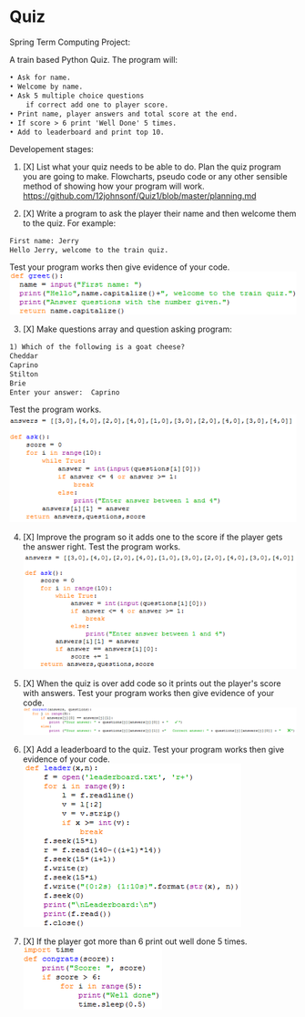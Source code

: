 # Quiz
Spring Term Computing Project:

A train based Python Quiz.
The program will:

    • Ask for name.
    • Welcome by name.
    • Ask 5 multiple choice questions
        if correct add one to player score.
    • Print name, player answers and total score at the end.
    • If score > 6 print 'Well Done' 5 times.
    • Add to leaderboard and print top 10.

Developement stages:

1. [X] List what your quiz needs to be able to do. Plan the quiz program you are going to make. Flowcharts, pseudo code or any other sensible method of showing how your program will work.
    https://github.com/12johnsonf/Quiz1/blob/master/planning.md

2. [X] Write a program to ask the player their name and then welcome them to the quiz. For example: 
  ```
  First name: Jerry
  Hello Jerry, welcome to the train quiz.
  ```
  Test your program works then give evidence of your code.
    ![alt text](https://raw.githubusercontent.com/12johnsonf/Quiz1/master/screenshots/code/stage%202.png "Stage 2")

3. [X] Make questions array and question asking program:
  ```
  1) Which of the following is a goat cheese?
  Cheddar 
  Caprino 
  Stilton 
  Brie 
  Enter your answer:  Caprino
  ```
  Test the program works.
    ![alt text](https://raw.githubusercontent.com/12johnsonf/Quiz1/master/screenshots/code/stage%203.png "Stage 3")
  
4. [X] Improve the program so it adds one to the score if the player gets the answer right. Test the program works.
    ![alt text](https://raw.githubusercontent.com/12johnsonf/Quiz1/master/screenshots/code/stage%204.png "Stage 4")

5. [X] When the quiz is over add code so it prints out the player's score with answers. Test your program works then give evidence of your code.
    ![alt text](https://raw.githubusercontent.com/12johnsonf/Quiz1/master/screenshots/code/stage%205.png "Stage 5")

6. [X] Add a leaderboard to the quiz. Test your program works then give evidence of your code.
    ![alt text](https://raw.githubusercontent.com/12johnsonf/Quiz1/master/screenshots/code/stage%206.png "Stage 6")

7. [X] If the player got more than 6 print out well done 5 times.
    ![alt text](https://raw.githubusercontent.com/12johnsonf/Quiz1/master/screenshots/code/stage%207.png "Stage 7")
